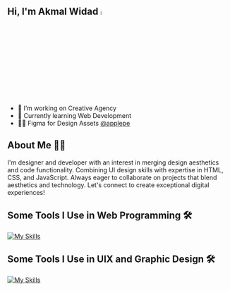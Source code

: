 ## Hi, I'm Akmal Widad <a href="https://www.instagram.com/akmalwidaw/"><img src="https://media.giphy.com/media/hvRJCLFzcasrR4ia7z/giphy.gif" width="5%"></a>

- 🔭 I’m working on Creative Agency
- 🌱 Currently learning Web Development
- 👨‍💻 Figma for Design Assets [@applepe](https://figma.com/@applepe)

## About Me 🧏‍♂️

I'm designer and developer with an interest in merging design aesthetics and code functionality. Combining UI design skills with expertise in HTML, CSS, and JavaScript. Always eager
to collaborate on projects that blend aesthetics and technology. Let's connect to create exceptional digital experiences!

## Some Tools I Use in Web Programming 🛠

[![My Skills](https://skillicons.dev/icons?i=html,css,js,bootstrap,tailwind)](https://skillicons.dev)

## Some Tools I Use in UIX and Graphic Design 🛠

[![My Skills](https://skillicons.dev/icons?i=notion,figma,ps)](https://skillicons.dev)
